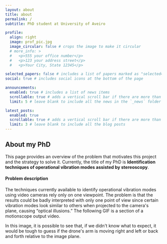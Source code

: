 ```yaml
---
layout: about
title: about
permalink: /
subtitle: PhD student at University of Aveiro

profile:
  align: right
  image: prof_pic.jpg
  image_circular: false # crops the image to make it circular
  # more_info: >
  #   <p>555 your office number</p>
  #   <p>123 your address street</p>
  #   <p>Your City, State 12345</p>

selected_papers: false # includes a list of papers marked as "selected={true}"
social: true # includes social icons at the bottom of the page

announcements:
  enabled: true # includes a list of news items
  scrollable: true # adds a vertical scroll bar if there are more than 3 news items
  limit: 5 # leave blank to include all the news in the `_news` folder

latest_posts:
  enabled: true
  scrollable: true # adds a vertical scroll bar if there are more than 3 new posts items
  limit: 3 # leave blank to include all the blog posts
---
```


<!-- Write your biography here. Tell the world about yourself. Link to your favorite [subreddit](http://reddit.com). You can put a picture in, too. The code is already in, just name your picture `prof_pic.jpg` and put it in the `img/` folder.

Put your address / P.O. box / other info right below your picture. You can also disable any of these elements by editing `profile` property of the YAML header of your `_pages/about.md`. Edit `_bibliography/papers.bib` and Jekyll will render your [publications page](/al-folio/publications/) automatically.

Link to your social media connections, too. This theme is set up to use [Font Awesome icons](https://fontawesome.com/) and [Academicons](https://jpswalsh.github.io/academicons/), like the ones below. Add your Facebook, Twitter, LinkedIn, Google Scholar, or just disable all of them. -->

## About my PhD

This page provides an overview of the problem that motivates this project and the strategy to solve it. Currently, the title of my PhD is **Identification techniques of operational vibration modes assisted by stereoscopy**.

#### Problem description

The techniques currently available to identify operational vibration modes using video cameras rely only on one viewpoint. The problem is that the results could be badly interpreted with only one point of view since certain vibration modes look similar to others when projected to the camera's plane, causing “optical illusions.” The following GIF is a section of a motionscope output video.

In this image, it is possible to see that, if we didn't know what to expect, it would be tough to guess if the drone's arm is moving right and left or back and forth relative to the image plane.